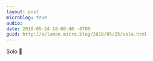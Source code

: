 ```yaml
---
layout: post
microblog: true
audio: 
date: 2018-05-24 18:00:40 -0700
guid: http://aclaman.micro.blog/2018/05/25/solo.html
---
```

Solo 🎥
